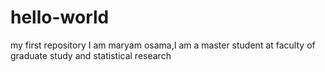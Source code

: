 # hello-world
my first repository
I am maryam osama,I am a master student at faculty of graduate study and statistical research
